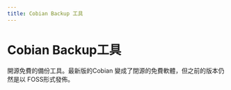```yaml
---
title: Cobian Backup 工具
---
```

# Cobian Backup工具

開源免費的備份工具。最新版的Cobian 變成了閉源的免費軟體，但之前的版本仍然是以 FOSS形式發佈。